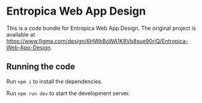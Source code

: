
  # Entropica Web App Design

  This is a code bundle for Entropica Web App Design. The original project is available at https://www.figma.com/design/6HWbBoWA1K8Vb8sue90riQ/Entropica-Web-App-Design.

  ## Running the code

  Run `npm i` to install the dependencies.

  Run `npm run dev` to start the development server.
  